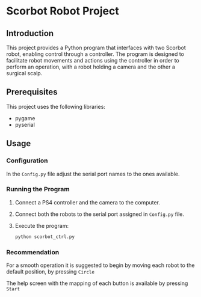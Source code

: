 # Scorbot Robot Project

## Introduction

This project provides a Python program that interfaces with two Scorbot robot, enabling control through a controller. 
The program is designed to facilitate robot movements and actions using the controller in order to perform an operation, with a robot holding a camera and the other a surgical scalp.

## Prerequisites

This project uses the following libraries:

- pygame
- pyserial

## Usage

### Configuration

In the `Config.py` file adjust the serial port names to the ones available.


### Running the Program

1. Connect a PS4 controller and the camera to the computer.

2. Connect both the robots to the serial port assigned in `Config.py` file.

3. Execute the program:

   ```bash
   python scorbot_ctrl.py
   ``` 


### Recommendation

For a smooth operation it is suggested to begin by moving each robot to the default position, by pressing `Circle`

The help screen with the mapping of each button is available by pressing `Start`